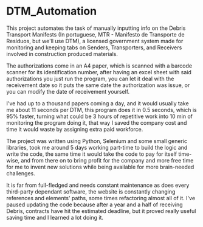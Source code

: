 # DTM_Automation
This project automates the task of manually inputting info on the Debris Transport Manifests (In portuguese, MTR - Manifesto de Transporte de Resíduos, but we'll use DTM), a licensed government system made for monitoring and keeping tabs on Senders, Transporters, and Receivers involved in construction produced materials.

The authorizations come in an A4 paper, which is scanned with a barcode scanner for its identification number, after having an excel sheet with said authorizations you just run the program, you can let it deal with the receivement date so it puts the same date the authorization was issue, or you can modify the date of receivement yourself.

I've had up to a thousand papers coming a day, and it would usually take me about 11 seconds per DTM, this program does it in 0.5 seconds, which is 95% faster, turning what could be 3 hours of repetitive work into 10 min of monitoring the program doing it, that way I saved the company cost and time it would waste by assigning extra paid workforce.

The project was written using Python, Selenium and some small generic libraries,  took me around 5 days working part-time to build the logic and write the code, the same time it would take the code to pay for itself time-wise, and from there on to bring profit for the company and more free time for me to invent new solutions while being available for more brain-needed challenges.

It is far from full-fledged and needs constant maintenance as does every third-party dependant software, the website is constantly changing references and elements' paths, some times refactoring almost all of it.
I've paused updating the code because after a year and a half of receiving Debris, contracts have hit the estimated deadline, but it proved really useful saving time and I learned a lot doing it.
